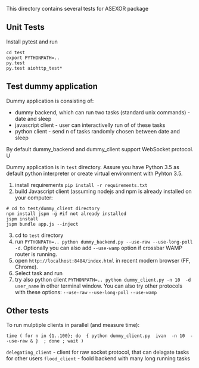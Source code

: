 This directory contains several tests for ASEXOR package

Unit Tests
----------

Install pytest and run
```
cd test
export PYTHONPATH=.. 
py.test
py.test aiohttp_test*
```

Test dummy application
-------------------------------------------------------------------------------
Dummy application is consisting of:
- dummy backend, which can run two tasks (standard unix commands) - date and sleep
- javascript client -  user can interactivelly run of of these tasks
- python client - send n of tasks randomly chosen between date and sleep

By default dummy_backend and dummy_client support WebSocket protocol. U
 
Dummy application is in `test` directory. 
Assure you have Python 3.5 as default python interpreter or create virtual environment with Pyhton 3.5.
1. install requirements `pip install -r requirements.txt`
2. build  Javascript client (assuming nodejs and npm is already installed on your computer:
```
# cd to test/dummy_client directory
npm install jspm -g #if not already installed
jspm install
jspm bundle app.js --inject
```
3. cd to `test` directory
4. run `PYTHONPATH=.. python dummy_backend.py --use-raw --use-long-poll -d`. 
    Optionally you can also add `--use-wamp` option if crossbar WAMP router is running.
5. open `http://localhost:8484/index.html` in recent modern browser (FF, Chrome).
6. Select task and run 
7. try also python client `PYTHONPATH=.. python dummy_client.py -n 10  -d user_name` in other terminal window.
   You can also try other protocols with these options: `--use-raw` `--use-long-poll` `--use-wamp`
   

Other tests
-----------
To run mulptiple clients in parallel (and measure time):
```
time ( for n in {1..100}; do  { python dummy_client.py  ivan  -n 10  --use-raw & }  ; done ; wait )
```

`delegating_client` - client for raw socket protocol, that can delagate tasks for other users
`flood_client` - foold backend with many long running tasks